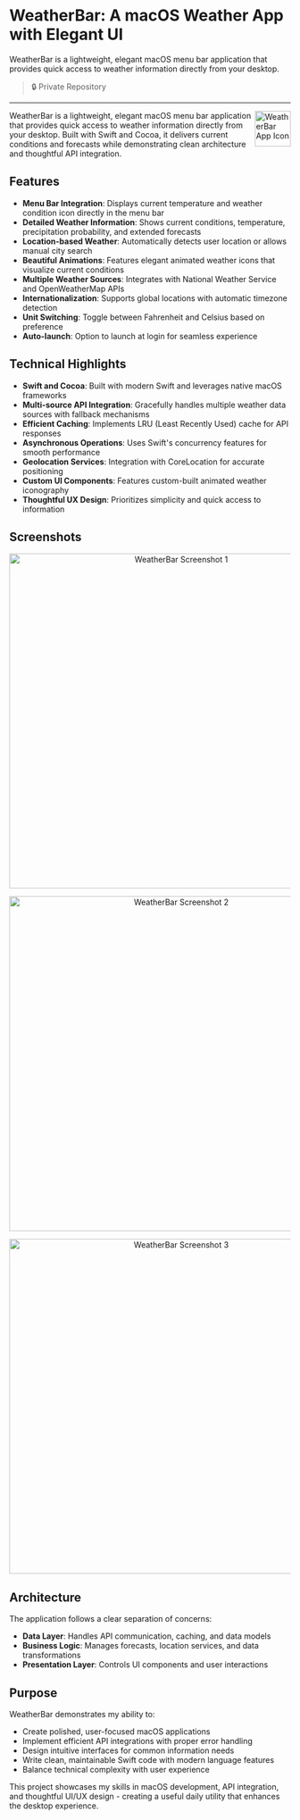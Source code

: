 # WeatherBar: A macOS Weather App with Elegant UI

WeatherBar is a lightweight, elegant macOS menu bar application that provides quick access to weather information directly from your desktop.

> 🔒 Private Repository

---


<img src="screenshots/AppIcon.png" alt="WeatherBar App Icon" width="64" height="64" align="right"/>

WeatherBar is a lightweight, elegant macOS menu bar application that provides quick access to weather information directly from your desktop. Built with Swift and Cocoa, it delivers current conditions and forecasts while demonstrating clean architecture and thoughtful API integration.

## Features

- **Menu Bar Integration**: Displays current temperature and weather condition icon directly in the menu bar
- **Detailed Weather Information**: Shows current conditions, temperature, precipitation probability, and extended forecasts
- **Location-based Weather**: Automatically detects user location or allows manual city search
- **Beautiful Animations**: Features elegant animated weather icons that visualize current conditions
- **Multiple Weather Sources**: Integrates with National Weather Service and OpenWeatherMap APIs
- **Internationalization**: Supports global locations with automatic timezone detection
- **Unit Switching**: Toggle between Fahrenheit and Celsius based on preference
- **Auto-launch**: Option to launch at login for seamless experience

## Technical Highlights

- **Swift and Cocoa**: Built with modern Swift and leverages native macOS frameworks
- **Multi-source API Integration**: Gracefully handles multiple weather data sources with fallback mechanisms
- **Efficient Caching**: Implements LRU (Least Recently Used) cache for API responses
- **Asynchronous Operations**: Uses Swift's concurrency features for smooth performance
- **Geolocation Services**: Integration with CoreLocation for accurate positioning
- **Custom UI Components**: Features custom-built animated weather iconography
- **Thoughtful UX Design**: Prioritizes simplicity and quick access to information

## Screenshots

<p align="center">
 <img src="screenshots/Screen Shot 1.png" alt="WeatherBar Screenshot 1" width="600"/>
</p>

<p align="center">
 <img src="screenshots/Screen Shot 2.png" alt="WeatherBar Screenshot 2" width="600"/>
</p>

<p align="center">
 <img src="screenshots/Screen Shot 3.png" alt="WeatherBar Screenshot 3" width="600"/>
</p>

## Architecture

The application follows a clear separation of concerns:

- **Data Layer**: Handles API communication, caching, and data models
- **Business Logic**: Manages forecasts, location services, and data transformations
- **Presentation Layer**: Controls UI components and user interactions

## Purpose

WeatherBar demonstrates my ability to:
- Create polished, user-focused macOS applications
- Implement efficient API integrations with proper error handling
- Design intuitive interfaces for common information needs
- Write clean, maintainable Swift code with modern language features
- Balance technical complexity with user experience

This project showcases my skills in macOS development, API integration, and thoughtful UI/UX design - creating a useful daily utility that enhances the desktop experience.
